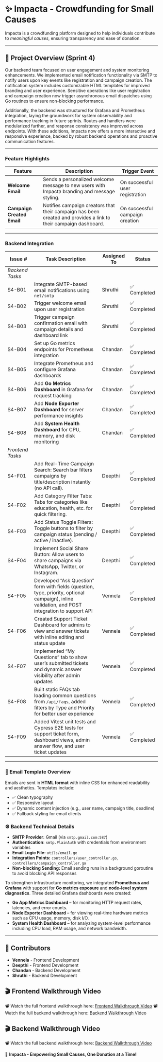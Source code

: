 # ✨ Impacta - Crowdfunding for Small Causes
Impacta is a crowdfunding platform designed to help individuals contribute to *meaningful causes*, ensuring transparency and ease of donation.

---

## 🚀 Project Overview (Sprint 4)
Our backend team focused on user engagement and system monitoring enhancements. We implemented email notification functionality via SMTP to notify users upon key events like registration and campaign creation. The notification system includes customizable HTML templates for improved branding and user experience. Sensitive operations like user registration and campaign creation now trigger asynchronous email dispatches using Go routines to ensure non-blocking performance.

Additionally, the backend was structured for Grafana and Prometheus integration, laying the groundwork for system observability and performance tracking in future sprints. Routes and handlers were modularized further, and response consistency was improved across endpoints. With these additions, Impacta now offers a more interactive and responsive experience, backed by robust backend operations and proactive communication features. 


---

### Feature Highlights

| Feature | Description | Trigger Event |
|--------|-------------|----------------|
| **Welcome Email** | Sends a personalized welcome message to new users with Impacta branding and message styling. | On successful user registration |
| **Campaign Created Email** | Notifies campaign creators that their campaign has been created and provides a link to their campaign dashboard. | On successful campaign creation |

---

### Backend Integration

| Issue # | Task Description | Assigned To | Status |
|---------|------------------|-------------|--------|
 | *Backend Tasks* |                                                                                                  |                     | 
| S4-B01 | Integrate SMTP-based email notifications using `net/smtp` | Shruthi | ✅ Completed |
| S4-B02 | Trigger welcome email upon user registration | Shruthi | ✅ Completed |
| S4-B03 | Trigger campaign confirmation email with campaign details and dashboard link | Shruthi | ✅ Completed |
| S4-B04  | Set up Go metrics endpoints for Prometheus integration                                            | Chandan     | ✅ Completed |
| S4-B05  | Integrate Prometheus and configure Grafana dashboards                                             | Chandan     | ✅ Completed |
| S4-B06  | Add **Go Metrics Dashboard** in Grafana for request tracking                                      | Chandan     | ✅ Completed |
| S4-B07  | Add **Node Exporter Dashboard** for server performance insights                                   | Chandan     | ✅ Completed |
| S4-B08  | Add **System Health Dashboard** for CPU, memory, and disk monitoring                              | Chandan     | ✅ Completed |
 | *Frontend Tasks* |                                                                                                  |                     | 
 | S4-F01   | Add Real-Time Campaign Search: Search bar filters campaigns by title/description instantly (no API call).     | Deepthi         | ✅ Completed |
| S4-F02   | Add Category Filter Tabs: Tabs for categories like education, health, etc. for quick filtering.                | Deepthi         | ✅ Completed |
| S4-F03   | Add Status Toggle Filters: Toggle buttons to filter by campaign status (pending / active / inactive).         | Deepthi         | ✅ Completed |
| S4-F04   | Implement Social Share Button: Allow users to share campaigns via WhatsApp, Twitter, or Instagram.            | Deepthi         | ✅ Completed |
| S4-F05    | Developed “Ask Question” form with fields (question, type, priority, optional campaign), inline validation, and POST integration to support API | Vennela     | ✅ Completed |
| S4-F06    | Created Support Ticket Dashboard for admins to view and answer tickets with inline editing and status update                                     | Vennela     | ✅ Completed |
| S4-F07    | Implemented “My Questions” tab to show user’s submitted tickets and dynamic answer visibility after admin updates                               | Vennela     | ✅ Completed |
| S4-F08    | Built static FAQs tab loading common questions from `/api/faqs`, added filters by Type and Priority for better user experience                 | Vennela     | ✅ Completed |
| S4-F09    | Added Vitest unit tests and Cypress E2E tests for support ticket form, dashboard views, admin answer flow, and user ticket updates             | Vennela     | ✅ Completed |

---

### 📧 Email Template Overview

Emails are sent in **HTML format** with inline CSS for enhanced readability and aesthetics. Templates include:

- ✅ Clean typography
- ✅ Responsive layout
- ✅ Dynamic content injection (e.g., user name, campaign title, deadline)
- ✅ Fallback styling for email clients

### ⚙️ Backend Technical Details

- **SMTP Provider:** Gmail (via `smtp.gmail.com:587`)
- **Authentication:** `smtp.PlainAuth` with credentials from environment variables
- **Email Logic File:** `utils/email.go`
- **Integration Points:** `controllers/user_controller.go`, `controllers/campaign_controller.go`
- **Non-blocking Sending:** Email sending runs in a background goroutine to avoid blocking API responses

To strengthen infrastructure monitoring, we integrated **Prometheus and Grafana** with support for **Go metrics exposure** and **node-level system diagnostics**. Three detailed Grafana dashboards were created:

- **Go App Metrics Dashboard** – for monitoring HTTP request rates, latencies, and error counts.
- **Node Exporter Dashboard** – for viewing real-time hardware metrics such as CPU usage, memory, disk I/O.
- **System Health Dashboard** – for analyzing system-level performance including CPU load, RAM usage, and network bandwidth.

---

 ## 👥 Contributors

- **Vennela** - Frontend Development
- **Deepthi** - Frontend Development
- **Chandan** - Backend Development
- **Shruthi** - Backend Development

## 🎬 Frontend Walkthrough Video
📽️ Watch the full frontend walkthrough here: [Frontend Walkthrough Video](https://youtu.be/yIxtH9PpRfg)
📽️ Watch the full backend walkthrough here: [Backend Walkthrough Video](https://youtu.be/yIxtH9PpRfg)


## 🎬 Backend Walkthrough Video
📽️ Watch the full backend walkthrough here: [Backend Walkthrough Video](https://youtu.be/yIxtH9PpRfg)


🚀 **Impacta - Empowering Small Causes, One Donation at a Time!**

